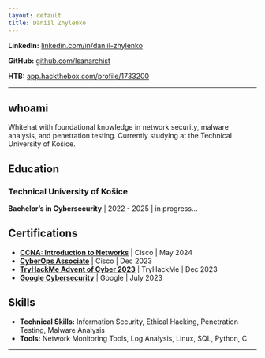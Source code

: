 ```yaml
---
layout: default
title: Daniil Zhylenko
---
```



**LinkedIn:** [linkedin.com/in/daniil-zhylenko](https://www.linkedin.com/in/daniil-zhylenko-6a7534268/)

**GitHub:** [github.com/lsanarchist](https://github.com/lsanarchist)

**HTB:** [app.hackthebox.com/profile/1733200](https://app.hackthebox.com/profile/1733200)


---

## whoami
Whitehat with foundational knowledge in network security, malware analysis, and penetration testing. Currently studying at the Technical University of Košice.

## Education

###  **Technical University of Košice**  
  **Bachelor’s in Cybersecurity** | 2022 - 2025 | in progress...   

## Certifications

- **[CCNA: Introduction to Networks](https://www.credly.com/badges/0848d246-b0aa-43a9-a59f-a80cabf6ebeb/linked_in_profile)** | Cisco | May 2024  
- **[CyberOps Associate](https://www.credly.com/badges/f8b41b8e-8069-4d29-8592-0a327a1c71ad/linked_in_profile)** | Cisco | Dec 2023  
- **[TryHackMe Advent of Cyber 2023](https://tryhackme-certificates.s3-eu-west-1.amazonaws.com/THM-XG5TIJGARE.png)** | TryHackMe | Dec 2023  
- **[Google Cybersecurity](https://www.coursera.org/account/accomplishments/professional-cert/JCZTQX7CDA4W)** | Google | July 2023    

## Skills

- **Technical Skills:** Information Security, Ethical Hacking, Penetration Testing, Malware Analysis  
- **Tools:** Network Monitoring Tools, Log Analysis, Linux, SQL, Python, C

---

